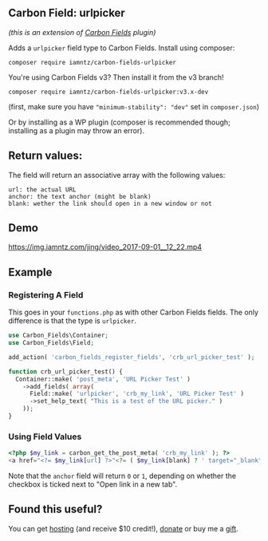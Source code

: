 ## Carbon Field: urlpicker

_(this is an extension of [Carbon Fields](http://carbonfields.net/) plugin)_

Adds a `urlpicker` field type to Carbon Fields. Install using composer:
```cli
composer require iamntz/carbon-fields-urlpicker
```

You're using Carbon Fields v3? Then install it from the v3 branch!
```cli
composer require iamntz/carbon-fields-urlpicker:v3.x-dev
```


(first, make sure you have `"minimum-stability": "dev"` set in `composer.json`)

Or by installing as a WP plugin (composer is recommended though; installing as a plugin may throw an error).

## Return values:
The field will return an associative array with the following values:

```
url: the actual URL
anchor: the text anchor (might be blank)
blank: wether the link should open in a new window or not
```

## Demo

https://img.iamntz.com/jing/video_2017-09-01__12_22.mp4

## Example

### Registering A Field
This goes in your `functions.php` as with other Carbon Fields fields. The only difference is that the type is `urlpicker`.

```php
use Carbon_Fields\Container;
use Carbon_Fields\Field;

add_action( 'carbon_fields_register_fields', 'crb_url_picker_test' );

function crb_url_picker_test() {
  Container::make( 'post_meta', 'URL Picker Test' )
    ->add_fields( array(
      Field::make( 'urlpicker', 'crb_my_link', 'URL Picker Test' )
      ->set_help_text( "This is a test of the URL picker." )
    ));
}
```

### Using Field Values

```php
<?php $my_link = carbon_get_the_post_meta( 'crb_my_link' ); ?>
<a href="<?= $my_link[url] ?>"<?= ( $my_link[blank] ? ' target="_blank"' : '') ?>><?= $my_link[anchor] ?></a>
```

Note that the `anchor` field will return `0` or `1`, depending on whether the checkbox is ticked next to "Open link in a new tab".

## Found this useful?

You can get [hosting](https://m.do.co/c/c95a44d0e992) (and receive $10 credit!), [donate](https://www.paypal.me/iamntz) or buy me a [gift](http://iamntz.com/wishlist).

